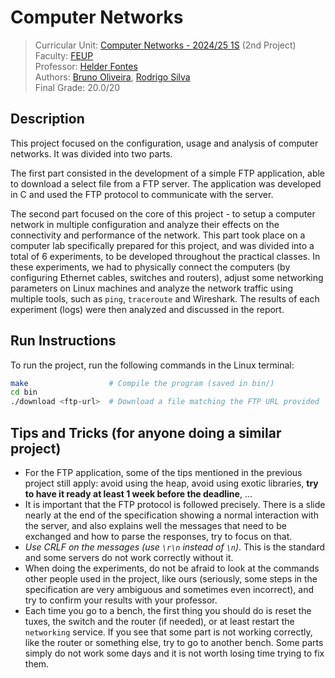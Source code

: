 # Computer Networks

> Curricular Unit: [Computer Networks - 2024/25 1S](https://sigarra.up.pt/feup/en/UCURR_GERAL.FICHA_UC_VIEW?pv_ocorrencia_id=541890) (2nd Project)<br>
> Faculty: [FEUP](https://sigarra.up.pt/feup/en/web_page.Inicial)<br>
> Professor: [Helder Fontes](https://sigarra.up.pt/feup/en/func_geral.formview?p_codigo=682981)<br>
> Authors: [Bruno Oliveira](https://github.com/Process-ing), [Rodrigo Silva](https://github.com/racoelhosilva)<br>
> Final Grade: 20.0/20

## Description

This project focused on the configuration, usage and analysis of computer networks. It was divided into two parts.

The first part consisted in the development of a simple FTP application, able to download a select file from a FTP server. The application was developed in C and used the FTP protocol to communicate with the server.

The second part focused on the core of this project - to setup a computer network in multiple configuration and analyze their effects on the connectivity and performance of the network. This part took place on a computer lab specifically prepared for this project, and was divided into a total of 6 experiments, to be developed throughout the practical classes. In these experiments, we had to physically connect the computers (by configuring Ethernet cables, switches and routers), adjust some networking parameters on Linux machines and analyze the network traffic using multiple tools, such as `ping`, `traceroute` and Wireshark. The results of each experiment (logs) were then analyzed and discussed in the report.

## Run Instructions

To run the project, run the following commands in the Linux terminal:

```sh
make                  # Compile the program (saved in bin/)
cd bin                
./download <ftp-url>  # Download a file matching the FTP URL provided
```

## Tips and Tricks (for anyone doing a similar project)

- For the FTP application, some of the tips mentioned in the previous project still apply: avoid using the heap, avoid using exotic libraries, **try to have it ready at least 1 week before the deadline**, ...
- It is important that the FTP protocol is followed precisely. There is a slide nearly at the end of the specification showing a normal interaction with the server, and also explains well the messages that need to be exchanged and how to parse the responses, try to focus on that.
- *Use CRLF on the messages (use `\r\n` instead of `\n`)*. This is the standard and some servers do not work correctly without it.
- When doing the experiments, do not be afraid to look at the commands other people used in the project, like ours (seriously, some steps in the specification are very ambiguous and sometimes even incorrect), and try to confirm your results with your professor.
- Each time you go to a bench, the first thing you should do is reset the tuxes, the switch and the router (if needed), or at least restart the `networking` service. If you see that some part is not working correctly, like the router or something else, try to go to another bench. Some parts simply do not work some days and it is not worth losing time trying to fix them.
